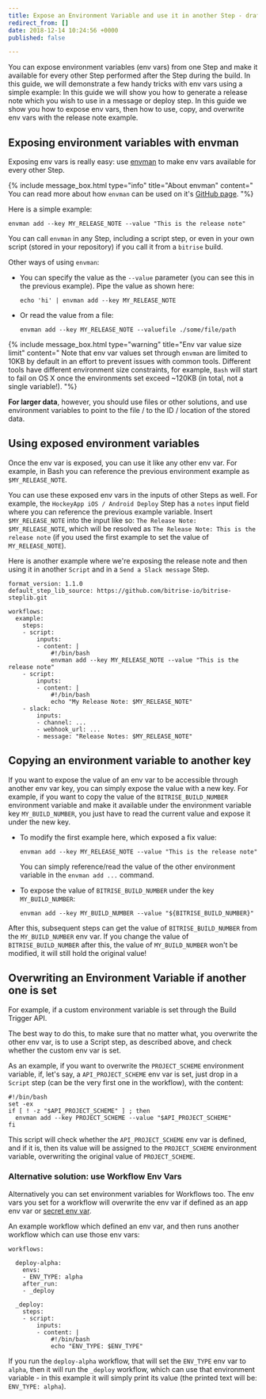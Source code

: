 ```yaml
---
title: Expose an Environment Variable and use it in another Step - draft
redirect_from: []
date: 2018-12-14 10:24:56 +0000
published: false

---
```

You can expose environment variables (env vars) from one Step and make it available for every other Step performed after the Step during the build. In this guide, we will demonstrate a few handy tricks with env vars using a simple example: In this guide we will show you how to generate a release note which you wish to use in a message or deploy step. In this guide we show you how to expose env vars, then how to use, copy, and overwrite env vars with the release note example.

## Exposing environment variables with envman

Exposing env vars is really easy: use [envman](https://github.com/bitrise-io/envman/) to make env vars available for every other Step.

{% include message_box.html type="info" title="About envman" content=" You can read more about how `envman` can be used on it's  [GitHub page](https://github.com/bitrise-io/envman/). "%}

Here is a simple example:

    envman add --key MY_RELEASE_NOTE --value "This is the release note"

You can call `envman` in any Step, including a script step, or even in your own script (stored in your repository) if you call it from a `bitrise` build.

Other ways of using `envman`:

* You can specify the value as the `--value` parameter (you can see this in the previous example). Pipe the value as shown here:

      echo 'hi' | envman add --key MY_RELEASE_NOTE
* Or read the value from a file:

      envman add --key MY_RELEASE_NOTE --valuefile ./some/file/path

{% include message_box.html type="warning" title="Env var value size limit" content=" Note that env var values set through `envman` are limited to 10KB by default in an effort to prevent issues with common tools. Different tools have different environment size constraints, for example, `Bash` will start to fail on OS X once the environments set exceed \~120KB (in total, not a single variable!). "%}

**For larger data**, however, you should use files or other solutions, and use environment variables to point to the file / to the ID / location of the stored data.

## Using exposed environment variables

Once the env var is exposed, you can use it like any other env var. For example, in Bash you can reference the previous environment example as `$MY_RELEASE_NOTE`.

You can use these exposed env vars in the inputs of other Steps as well. For example, the `HockeyApp iOS / Android Deploy` Step has a `notes` input field where you can reference the previous example variable. Insert `$MY_RELEASE_NOTE` into the input like so: `The Release Note: $MY_RELEASE_NOTE`, which will be resolved as `The Release Note: This is the release note` (if you used the first example to set the value of `MY_RELEASE_NOTE`).

Here is another example where we're exposing the release note and then using it in another `Script` and in a `Send a Slack message` Step.

    format_version: 1.1.0
    default_step_lib_source: https://github.com/bitrise-io/bitrise-steplib.git
    
    workflows:
      example:
        steps:
        - script:
            inputs:
            - content: |
                #!/bin/bash
                envman add --key MY_RELEASE_NOTE --value "This is the release note"
        - script:
            inputs:
            - content: |
                #!/bin/bash
                echo "My Release Note: $MY_RELEASE_NOTE"
        - slack:
            inputs:
            - channel: ...
            - webhook_url: ...
            - message: "Release Notes: $MY_RELEASE_NOTE"

## Copying an environment variable to another key

If you want to expose the value of an env var to be accessible through another env var key, you can simply expose the value with a new key. For example, if you want to copy the value of the `BITRISE_BUILD_NUMBER` environment variable and make it available under the environment variable key `MY_BUILD_NUMBER`, you just have to read the current value and expose it under the new key.

* To modify the first example here, which exposed a fix value:

      envman add --key MY_RELEASE_NOTE --value "This is the release note"

  You can simply reference/read the value of the other environment variable in the `envman add ...` command.
* To expose the value of `BITRISE_BUILD_NUMBER` under the key `MY_BUILD_NUMBER`:

      envman add --key MY_BUILD_NUMBER --value "${BITRISE_BUILD_NUMBER}"

After this, subsequent steps can get the value of `BITRISE_BUILD_NUMBER` from the `MY_BUILD_NUMBER` env var. If you change the value of `BITRISE_BUILD_NUMBER` after this, the value of `MY_BUILD_NUMBER` won't be modified, it will still hold the original value!

## Overwriting an Environment Variable if another one is set

For example, if a custom environment variable is set through the Build Trigger API.

The best way to do this, to make sure that no matter what, you overwrite the other env var, is to use a Script step, as described above, and check whether the custom env var is set.

As an example, if you want to overwrite the `PROJECT_SCHEME` environment variable, if, let's say, a `API_PROJECT_SCHEME` env var is set, just drop in a `Script` step (can be the very first one in the workflow), with the content:

    #!/bin/bash
    set -ex
    if [ ! -z "$API_PROJECT_SCHEME" ] ; then
      envman add --key PROJECT_SCHEME --value "$API_PROJECT_SCHEME"
    fi

This script will check whether the `API_PROJECT_SCHEME` env var is defined, and if it is, then its value will be assigned to the `PROJECT_SCHEME` environment variable, overwriting the original value of `PROJECT_SCHEME`.

### Alternative solution: use Workflow Env Vars

Alternatively you can set environment variables for Workflows too. The env vars you set for a workflow will overwrite the env var if defined as an app env var or [secret env var](/builds/env-vars-secret-env-vars/#about-secrets/).

An example workflow which defined an env var, and then runs another workflow which can use those env vars:

    workflows:
    
      deploy-alpha:
        envs:
        - ENV_TYPE: alpha
        after_run:
        - _deploy
    
      _deploy:
        steps:
        - script:
            inputs:
            - content: |
                #!/bin/bash
                echo "ENV_TYPE: $ENV_TYPE"

If you run the `deploy-alpha` workflow, that will set the `ENV_TYPE` env var to `alpha`, then it will run the `_deploy` workflow, which can use that environment variable - in this example it will simply print its value (the printed text will be: `ENV_TYPE: alpha`).